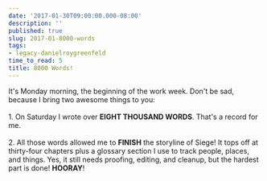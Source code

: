 ```yaml
---
date: '2017-01-30T09:00:00.000-08:00'
description: ''
published: true
slug: 2017-01-8000-words
tags:
- legacy-danielroygreenfeld
time_to_read: 5
title: 8000 Words!
---
```


It's Monday morning, the beginning of the work week. Don't be sad, because I bring two awesome things to you:<br /><br />1. On Saturday I wrote over <b>EIGHT THOUSAND WORDS</b>. That's a record for me. <br /><br />2. All those words allowed me to <b>FINISH</b> the storyline of Siege! It tops off at thirty-four chapters plus a glossary section I use to track people, places, and things. Yes, it still needs proofing, editing, and cleanup, but the hardest part is done! <b>HOORAY</b>!<br />